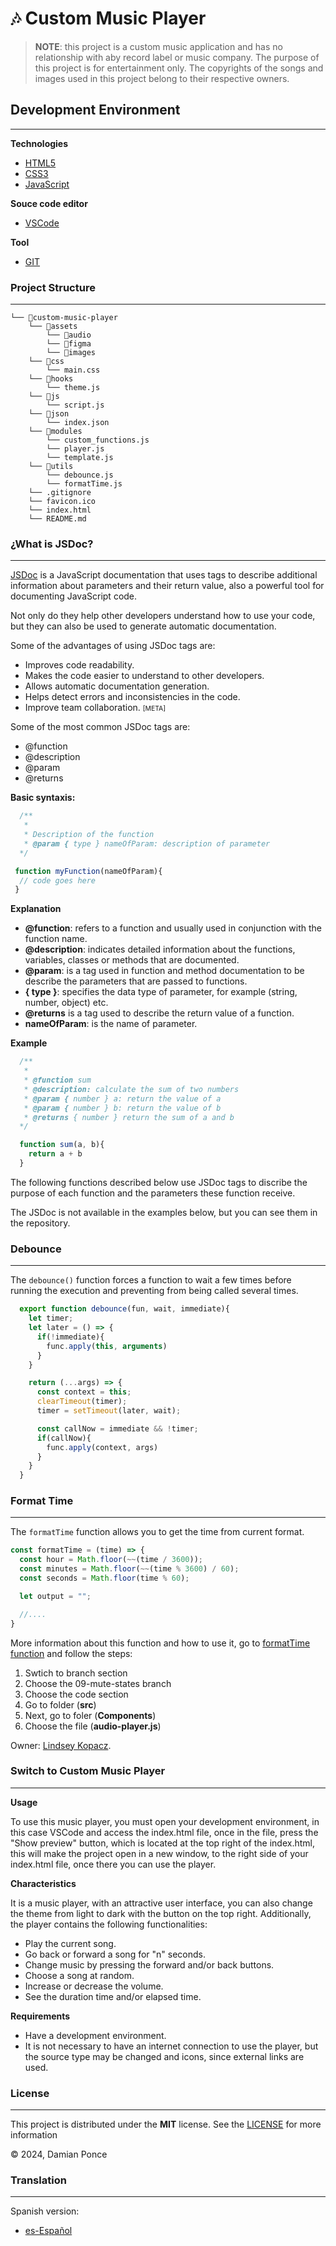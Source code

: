 # 🎶 Custom Music Player

> **NOTE**: this project is a custom music application and has no relationship with aby record label or music company. The purpose of this project is for entertainment only.
> The copyrights of the songs and images used in this project belong to their respective owners.

## Development Environment
----

__Technologies__

- [HTML5](https://developer.mozilla.org/en-US/docs/Web/HTML)
- [CSS3](https://developer.mozilla.org/en-US/docs/Web/CSS)
- [JavaScript](https://developer.mozilla.org/en-US/docs/Web/JavaScript)

__Souce code editor__

- [VSCode](https://code.visualstudio.com)

__Tool__

- [GIT](https://git-scm.com)

### Project Structure
----

```
└── 📁custom-music-player
    └── 📁assets
        └── 📁audio
        └── 📁figma
        └── 📁images
    └── 📁css
        └── main.css
    └── 📁hooks
        └── theme.js
    └── 📁js
        └── script.js
    └── 📁json
        └── index.json
    └── 📁modules
        └── custom_functions.js
        └── player.js
        └── template.js
    └── 📁utils
        └── debounce.js
        └── formatTime.js
    └── .gitignore
    └── favicon.ico
    └── index.html
    └── README.md
```

### ¿What is JSDoc?
----

[JSDoc](https://jsdoc.app) is a JavaScript documentation that uses tags to describe additional information about parameters and their return value, also a powerful tool for documenting JavaScript code.

Not only do they help other developers understand how to use your code, but they can also be used to generate automatic documentation.

Some of the advantages of using JSDoc tags are:

- Improves code readability.
- Makes the code easier to understand to other developers.
- Allows automatic documentation generation.
- Helps detect errors and inconsistencies in the code.
- Improve team collaboration.
<small style="font-size: .65rem">[META]</small>

Some of the most common JSDoc tags are: 

- @function
- @description
- @param
- @returns 

__Basic syntaxis:__

```js
  /**
   * 
   * Description of the function
   * @param { type } nameOfParam: description of parameter
  */

 function myFunction(nameOfParam){
  // code goes here
 }
```

__Explanation__

- __@function__: refers to a function and usually used in conjunction with the function name.
- __@description__: indicates detailed information about the functions, variables, classes or methods that are documented.
- __@param__: is a tag used in function and method documentation to be describe the parameters that are passed to functions.
- __{ type }__: specifies the data type of parameter, for example (string, number, object) etc.
- __@returns__ is a tag used to describe the return value of a function.
- __nameOfParam__: is the name of parameter.

__Example__

```js
  /**
   * 
   * @function sum
   * @description: calculate the sum of two numbers
   * @param { number } a: return the value of a
   * @param { number } b: return the value of b
   * @returns { number } return the sum of a and b
  */

  function sum(a, b){
    return a + b
  }
```

The following functions described below use JSDoc tags to discribe the purpose of each function and the parameters these function receive.

The JSDoc is not available in the examples below, but you can see them in the repository.

### Debounce
----

The ```debounce()``` function forces a function to wait a few times before running the execution and preventing from being called several times.

```js
  export function debounce(fun, wait, immediate){
    let timer;
    let later = () => {
      if(!immediate){
        func.apply(this, arguments)
      }
    }

    return (...args) => {
      const context = this;
      clearTimeout(timer);
      timer = setTimeout(later, wait);

      const callNow = immediate && !timer;
      if(callNow){
        func.apply(context, args)
      }
    }
  }
```

### Format Time
----

The ```formatTime``` function allows you to get the time from current format.

```js
const formatTime = (time) => {
  const hour = Math.floor(~~(time / 3600));
  const minutes = Math.floor(~~(time % 3600) / 60);
  const seconds = Math.floor(time % 60);

  let output = "";

  //.... 
}
```

More information about this function and how to use it, go to [formatTime function](https://github.com/lkopacz/egghead-react-a11y-audio-player) and follow the steps: 

1. Swtich to branch <i class="fa-solid fa-code-branch"></i> section
2. Choose the 09-mute-states branch <i class="fa-solid fa-code-branch"></i>
3. Choose the code <i class="fa-solid fa-code"></i> section
4. Go to folder <i class="fa-regular fa-folder"></i> (__src__)
5. Next, go to foler <i class="fa-regular fa-folder"></i> (__Components__)
6. Choose the file <i class="fa-regular fa-file"></i> (__audio-player.js__)

Owner: [Lindsey Kopacz](https://github.com/lkopacz).

### Switch to Custom Music Player
----

__Usage__

To use this music player, you must open your development environment, in this case VSCode and access the index.html file, once in the file, press the "Show preview" button, which is located at the top right of the index.html, this will make the project open in a new window, to the right side of your index.html file, once there you can use the player.

__Characteristics__

It is a music player, with an attractive user interface, you can also change the theme from light to dark with the button on the top right.
Additionally, the player contains the following functionalities:

- Play the current song.
- Go back or forward a song for "n" seconds.
- Change music by pressing the forward and/or back buttons.
- Choose a song at random.
- Increase or decrease the volume.
- See the duration time and/or elapsed time.

__Requirements__

- Have a development environment.
- It is not necessary to have an internet connection to use the player, but the source type may be changed and icons, since external links are used.

### License
-----

This project is distributed under the __MIT__ license. See the [LICENSE](./LICENSE) for more information

<p>&copy; 2024, Damian Ponce</p>

### Translation
----

Spanish version:

- [es-Español](./es-ES/README-ES.md)